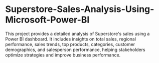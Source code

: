 # Superstore-Sales-Analysis-Using-Microsoft-Power-BI
This project provides a detailed analysis of Superstore's sales using a Power BI dashboard. It includes insights on total sales, regional performance, sales trends, top products, categories, customer demographics, and salesperson performance, helping stakeholders optimize strategies and improve business performance.
